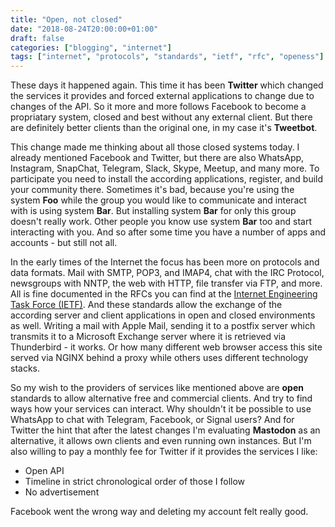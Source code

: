 ```yaml
---
title: "Open, not closed"
date: "2018-08-24T20:00:00+01:00"
draft: false
categories: ["blogging", "internet"]
tags: ["internet", "protocols", "standards", "ietf", "rfc", "openess"]
---
```


These days it happened again. This time it has been **Twitter** which changed the services it provides and forced external applications to change due to changes of the API. So it more and more follows Facebook to become a propriatary system, closed and best without any external client. But there are definitely better clients than the original one, in my case it's **Tweetbot**.

This change made me thinking about all those closed systems today. I already mentioned Facebook and Twitter, but there are also WhatsApp, Instagram, SnapChat, Telegram, Slack, Skype, Meetup, and many more. To participate you need to install the according applications, register, and build your community there. Sometimes it's bad, because you're using the system **Foo** while the group you would like to communicate and interact with is using system **Bar**. But installing system **Bar** for only this group doesn't really work. Other people you know use system **Bar** too and start interacting with you. And so after some time you have a number of apps and accounts - but still not all.

In the early times of the Internet the focus has been more on protocols and data formats. Mail with SMTP, POP3, and IMAP4, chat with the IRC Protocol, newsgroups with NNTP, the web with HTTP, file transfer via FTP, and more. All is fine documented in the RFCs you can find at the [Internet Engineering Task Force (IETF)](https://tools.ietf.org/html/). And these standards allow the exchange of the according server and client applications in open and closed environments as well. Writing a mail with Apple Mail, sending it to a postfix server which transmits it to a Microsoft Exchange server where it is retrieved via Thunderbird - it works. Or how many different web browser access this site served via NGINX behind a proxy while others uses different technology stacks.

So my wish to the providers of services like mentioned above are **open** standards to allow alternative free and commercial clients. And try to find ways how your services can interact. Why shouldn't it be possible to use WhatsApp to chat with Telegram, Facebook, or Signal users? And for Twitter the hint that after the latest changes I'm evaluating **Mastodon** as an alternative, it allows own clients and even running own instances. But I'm also willing to pay a monthly fee for Twitter if it provides the services I like:

- Open API
- Timeline in strict chronological order of those I follow
- No advertisement

Facebook went the wrong way and deleting my account felt really good.
